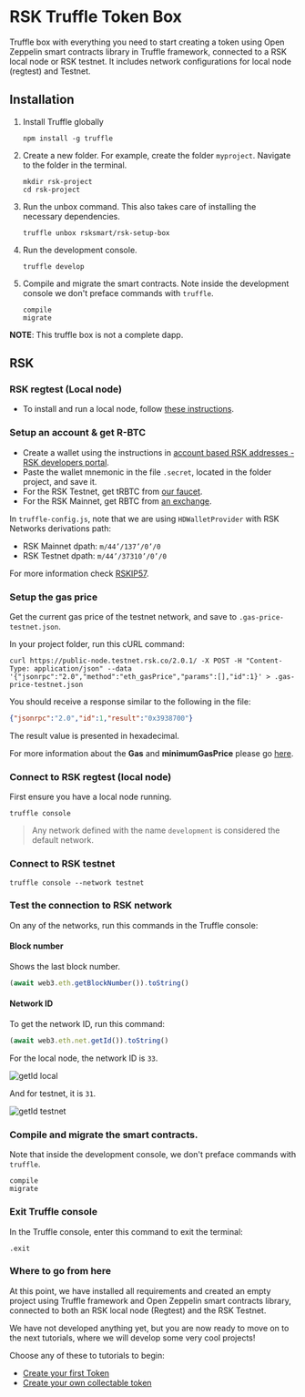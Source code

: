 # RSK Truffle Token Box

Truffle box with everything you need to start creating a token using Open Zeppelin smart contracts library in Truffle framework, connected to a RSK local node or RSK testnet.
It includes network configurations for local node (regtest) and Testnet.

## Installation

1. Install Truffle globally

    ```shell
    npm install -g truffle
    ```

2. Create a new folder. 
For example, create the folder `myproject`.
Navigate to the folder in the terminal.

    ```shell
    mkdir rsk-project
    cd rsk-project
    ```

3. Run the unbox command. 
This also takes care of installing the necessary dependencies.

    ```shell
    truffle unbox rsksmart/rsk-setup-box
    ```

4. Run the development console.

    ```shell
    truffle develop
    ```

5. Compile and migrate the smart contracts. 
Note inside the development console we don't preface commands with `truffle`.

    ```shell
    compile
    migrate
    ```

**NOTE**: This truffle box is not a complete dapp.

## RSK

### RSK regtest (Local node)

- To install and run a local node, follow [these instructions](https://developers.rsk.co/quick-start/step1-install-rsk-local-node/ "Install RSK local node - RSK developers portal").

### Setup an account & get R-BTC

- Create a wallet using the instructions in [account based RSK addresses - RSK developers portal](https://developers.rsk.co/rsk/architecture/account-based/ "account based RSK addresses - RSK developers portal").
- Paste the wallet mnemonic in the file `.secret`, located in the folder project, and save it.
- For the RSK Testnet, get tRBTC from [our faucet](https://faucet.testnet.rsk.co/).
- For the RSK Mainnet, get RBTC from [an exchange](https://www.rsk.co/#exchanges-rsk).

In `truffle-config.js`, note that we are using `HDWalletProvider` with RSK Networks derivations path:
- RSK Mainnet dpath: `m/44’/137’/0’/0`
- RSK Testnet dpath: `m/44’/37310’/0’/0`

For more information check [RSKIP57](https://github.com/rsksmart/RSKIPs/blob/master/IPs/RSKIP57.md).

### Setup the gas price

Get the current gas price of the testnet network, and save to `.gas-price-testnet.json`.

In your project folder, run this cURL command:

```shell
curl https://public-node.testnet.rsk.co/2.0.1/ -X POST -H "Content-Type: application/json" --data '{"jsonrpc":"2.0","method":"eth_gasPrice","params":[],"id":1}' > .gas-price-testnet.json
```

You should receive a response similar to the following in the file:

```json
{"jsonrpc":"2.0","id":1,"result":"0x3938700"}
```

The result value is presented in hexadecimal.

For more information about the **Gas** and **minimumGasPrice** please go [here](https://developers.rsk.co/rsk/rbtc/gas/ "Gas - RSK developers portal").

### Connect to RSK regtest (local node)

First ensure you have a local node running.

```shell
truffle console
```

> Any network defined with the name `development` is considered the default network.

### Connect to RSK testnet

```shell
truffle console --network testnet
```
### Test the connection to RSK network

On any of the networks, run this commands in the Truffle console:

#### Block number
Shows the last block number.

```javascript
(await web3.eth.getBlockNumber()).toString()
```
#### Network ID

To get the network ID, run this command:

```javascript
(await web3.eth.net.getId()).toString()
```

For the local node, the network ID is `33`.

![getId local](/assets/img/tutorials/setup-truffle-oz/image-31.png)

And for testnet, it is `31`.

![getId testnet](/assets/img/tutorials/setup-truffle-oz/image-32.png)

### Compile and migrate the smart contracts. 

Note that inside the development console, we don't preface commands with `truffle`.

```shell
compile
migrate
```

### Exit Truffle console

In the Truffle console, enter this command to exit the terminal:

```shell
.exit
```

### Where to go from here

At this point, we have installed all requirements and created an empty project using Truffle framework and Open Zeppelin smart contracts library,
connected to both an RSK local node (Regtest) and the RSK Testnet.

We have not developed anything yet,
but you are now ready to move on to the next tutorials,
where we will develop some very cool projects!

Choose any of these to tutorials to begin:

- [Create your first Token](https://developers.rsk.co/tutorials/tokens/create-a-token/ "Create your first Token - RSK developers portal")
- [Create your own collectable token](https://developers.rsk.co/tutorials/tokens/create-a-collectable-token/ "Create your own collectable token - RSK developers portal")

